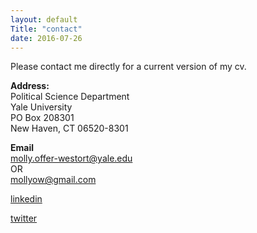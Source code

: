 ```yaml
---
layout: default
Title: "contact"
date: 2016-07-26
---
```

Please contact me directly for a current version of my cv. 

**Address:**  
Political Science Department  
Yale University  
PO Box 208301  
New Haven, CT 06520-8301

**Email**  
molly.offer-westort@yale.edu  
OR  
mollyow@gmail.com

[linkedin](https://www.linkedin.com/in/molly-offer-westort-1a61b02b)

[twitter](https://twitter.com/mofferw)
